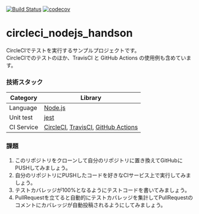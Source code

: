 [![Build Status](https://travis-ci.org/ossmeasures/circleci_nodejs_handson.svg?branch=master)](https://travis-ci.org/ossmeasures/circleci_nodejs_handson)
[![codecov](https://codecov.io/gh/ossmeasures/circleci_nodejs_handson/branch/master/graph/badge.svg)](https://codecov.io/gh/ossmeasures/circleci_nodejs_handson)

# circleci_nodejs_handson

CircleCIでテストを実行するサンプルプロジェクトです。<br>
CircleCIでのテストのほか、TravisCI と GitHub Actions の使用例も含めています。

### 技術スタック

| Category      | Library                                              |
| ------------- | ---------------------------------------------------- |
| Language      | [Node.js](https://nodejs.org/ja/) |
| Unit test     | [jest](https://jestjs.io/) |
| CI Service    | [CircleCI](https://circleci.com/), [TravisCI](https://travis-ci.org/), [GitHub Actions](https://github.com/features/actions)

### 課題

1. このリポジトリをクローンして自分のリポジトリに置き換えてGitHubにPUSHしてみましょう。
1. 自分のリポジトリにPUSHしたコードを好きなCIサービス上で実行してみましょう。
1. テストカバレッジが100%となるようにテストコードを書いてみましょう。
1. PullRequestを立てると自動的にテストカバレッジを集計してPullRequestのコメントにカバレッジが自動投稿されるようにしてみましょう。
